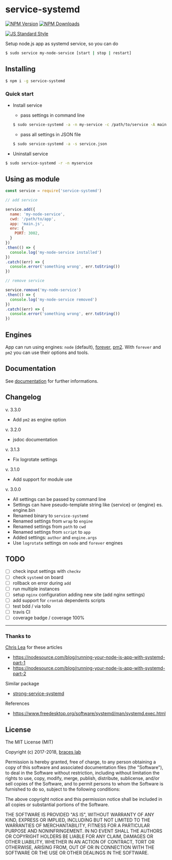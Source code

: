 # service-systemd

[![NPM Version](http://img.shields.io/npm/v/service-systemd.svg?style=flat)](https://www.npmjs.org/package/service-systemd)
[![NPM Downloads](https://img.shields.io/npm/dm/service-systemd.svg?style=flat)](https://www.npmjs.org/package/service-systemd)

[![JS Standard Style](https://img.shields.io/badge/code%20style-standard-brightgreen.svg)](http://standardjs.com/)

Setup node.js app as systemd service, so you can do 

````bash
$ sudo service my-node-service [start | stop | restart]
````

## Installing

````bash
$ npm i -g service-systemd
````

### Quick start

- Install service

  + pass settings in command line
  ````bash
  $ sudo service-systemd -a -n my-service -c /path/to/service -A main.js
  ````

  + pass all settings in JSON file
  ````bash
  $ sudo service-systemd -a -s service.json
  ````

- Uninstall service

````bash
$ sudo service-systemd -r -n myservice
````

## Using as module

````js
const service = require('service-systemd')

// add service

service.add({
  name: 'my-node-service',
  cwd: '/path/to/app',
  app: 'main.js',
  env: {
    PORT: 3002,
  }
})
.then(() => {
  console.log('my-node-service installed')
})
.catch((err) => {
  console.error('something wrong', err.toString())
})

// remove service

service.remove('my-node-service')
.then(() => {
  console.log('my-node-service removed')
})
.catch((err) => {
  console.error('something wrong', err.toString())
})

````

## Engines

App can run using engines: ``node`` (default), [forever](https://github.com/foreverjs/forever), [pm2](http://pm2.keymetrics.io). With ``forever`` and ``pm2`` you can use their options and tools.

## Documentation

See [documentation](./doc/README.md) for further informations.

## Changelog

v. 3.3.0

- Add ``pm2`` as engine option

v. 3.2.0

- jsdoc documentation

v. 3.1.3

- Fix logrotate settings

v. 3.1.0

- Add support for module use

v. 3.0.0

- All settings can be passed by command line
- Settings can have pseudo-template string like {service} or {engine} es. engine.bin
- Renamed binary to ``service-systemd``
- Renamed settings from ``wrap`` to ``engine``
- Renamed settings from ``path`` to ``cwd``
- Renamed settings from ``script`` to ``app``
- Added settings: ``author`` and ``engine.args``
- Use ``logrotate`` settings on ``node`` and ``forever`` engines

## TODO

- [ ] check input settings with ``checkv``
- [ ] check ``systemd`` on board
- [ ] rollback on error during ``add``
- [ ] run multiple instances
- [ ] setup ``nginx`` configuration adding new site (add nginx settings)
- [ ] add support for ``crontab`` dependents scripts
- [ ] test bdd / via tollo
- [ ] travis CI
- [ ] coverage badge / coverage 100%

---

### Thanks to

[Chris Lea](https://github.com/chrislea) for these articles
- https://nodesource.com/blog/running-your-node-js-app-with-systemd-part-1
- https://nodesource.com/blog/running-your-node-js-app-with-systemd-part-2

Similar package  
- [strong-service-systemd](https://github.com/strongloop/strong-service-systemd)

References  
- https://www.freedesktop.org/software/systemd/man/systemd.exec.html


## License

The MIT License (MIT)

Copyright (c) 2017-2018, [braces lab](https://braceslab.com)

Permission is hereby granted, free of charge, to any person obtaining a copy
of this software and associated documentation files (the "Software"), to deal
in the Software without restriction, including without limitation the rights
to use, copy, modify, merge, publish, distribute, sublicense, and/or sell
copies of the Software, and to permit persons to whom the Software is
furnished to do so, subject to the following conditions:

The above copyright notice and this permission notice shall be included in all
copies or substantial portions of the Software.

THE SOFTWARE IS PROVIDED "AS IS", WITHOUT WARRANTY OF ANY KIND, EXPRESS OR
IMPLIED, INCLUDING BUT NOT LIMITED TO THE WARRANTIES OF MERCHANTABILITY,
FITNESS FOR A PARTICULAR PURPOSE AND NONINFRINGEMENT. IN NO EVENT SHALL THE
AUTHORS OR COPYRIGHT HOLDERS BE LIABLE FOR ANY CLAIM, DAMAGES OR OTHER
LIABILITY, WHETHER IN AN ACTION OF CONTRACT, TORT OR OTHERWISE, ARISING FROM,
OUT OF OR IN CONNECTION WITH THE SOFTWARE OR THE USE OR OTHER DEALINGS IN THE
SOFTWARE.
